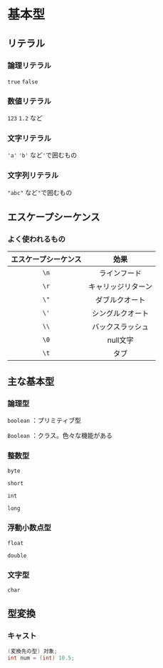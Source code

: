 # 基本型





## リテラル



### 論理リテラル

`true` `false`



### 数値リテラル

`123` `1.2` など



### 文字リテラル

`'a'` `'b'` など`'`で囲むもの



### 文字列リテラル

`"abc"` など`"`で囲むもの





## エスケープシーケンス



### よく使われるもの

| エスケープシーケンス |        効果        |
| :------------------: | :----------------: |
|         `\n`         |    ラインフード    |
|         `\r`         | キャリッジリターン |
|         `\"`         |   ダブルクオート   |
|         `\'`         |  シングルクオート  |
|         `\\`         |  バックスラッシュ  |
|         `\0`         |      null文字      |
|         `\t`         |        タブ        |





## 主な基本型



### 論理型

`boolean` ：プリミティブ型

`Boolean` ：クラス。色々な機能がある



### 整数型

`byte`

`short`

`int`

`long`



### 浮動小数点型

`float`

`double`



### 文字型

`char`





## 型変換



### キャスト

```java
(変換先の型) 対象;
int num = (int) 10.5; 
```







































